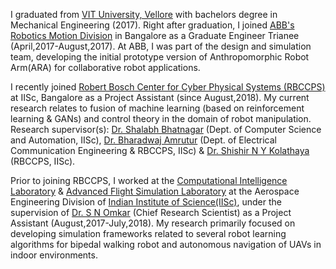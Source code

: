 <p class="about-p">
I graduated from <a href="http://www.vit.ac.in/" class="md-link">VIT University, Vellore</a> with bachelors degree in Mechanical Engineering (2017). Right after graduation, I joined <a href="https://new.abb.com/products/robotics" class="md-link">ABB's Robotics Motion Division</a> in Bangalore as a Graduate Engineer Trianee (April,2017-August,2017). At ABB, I was part of the design and simulation team, developing the initial prototype version of Anthropomorphic Robot Arm(ARA) for collaborative robot applications.</p>  

<p class="about-p">
I recently joined <a href="http://www.rbccps.org/" class="md-link">Robert Bosch Center for Cyber Physical Systems (RBCCPS)</a> at IISc, Bangalore as a Project Assistant (since August,2018). My current research relates to fusion of machine learning (based on reinforcement learning & GANs) and control theory in the domain of robot manipulation. Research supervisor(s): <a href="https://drona.csa.iisc.ac.in/~shalabh/" class="md-link"> Dr. Shalabh Bhatnagar</a> (Dept. of Computer Science and Automation, IISc), <a href="http://www.cense.iisc.ac.in/bharadwaj-amrutur" class="md-link">Dr. Bharadwaj Amrutur</a> (Dept. of Electrical Communication Engineering & RBCCPS, IISc) & <a href="https://shishirny.github.io/" class="md-link">Dr. Shishir N Y Kolathaya</a> (RBCCPS, IISc).
</p>

<p class="about-p">
Prior to joining RBCCPS, I worked at the <a href="https://sites.google.com/site/compintellab/home" class="md-link">Computational Intelligence Laboratory</a> & <a href="https://sites.google.com/site/compintellab/home/uavla" class="md-link">Advanced Flight Simulation Laboratory</a> at the Aerospace Engineering Division of <a href="https://iisc.ac.in/" class="md-link">Indian Institute of Science(IISc)</a>, under the supervision of <a href="http://www.aero.iisc.ernet.in/people/s-n-omkar/" class="md-link">Dr. S N Omkar</a> (Chief Research Scientist) as a Project Assistant (August,2017-July,2018). My research primarily focused on developing simulation frameworks related to several robot learning algorithms for bipedal walking robot and autonomous navigation of UAVs in indoor environments.</p>   
